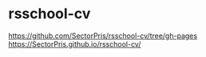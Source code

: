 # rsschool-cv
https://github.com/SectorPris/rsschool-cv/tree/gh-pages \
https://SectorPris.github.io/rsschool-cv/
